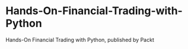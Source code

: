 # Hands-On-Financial-Trading-with-Python
Hands-On Financial Trading with Python, published by Packt
